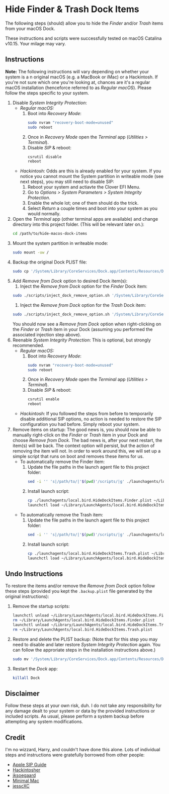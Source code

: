 # Hide Finder & Trash Dock Items

The following steps (should) allow you to hide the _Finder_ and/or _Trash_ items from your macOS Dock.

These instructions and scripts were successfully tested on macOS Catalina v10.15. Your milage may vary.

## Instructions

**Note:** The following instructions will vary depending on whether your system is a n original macOS (e.g. a MacBook or iMac) or a Hackintosh. If you're not sure which one you're looking at, chances are it's a regular macOS installation (henceforce referred to as _Regular macOS_). Please follow the steps specific to your system.

1. Disable _System Integrity Protection_:
   - _Regular macOS:_
     1. Boot into _Recovery Mode_:
        ```bash
        sudo nvram "recovery-boot-mode=unused"
        sudo reboot
        ```
     1. Once in _Recovery Mode_ open the _Terminal_ app (_Utilities > Terminal_).
     1. Disable _SIP_ & reboot:
        ```bash
        csrutil disable
        reboot
        ```
   - _Hackintosh:_
     Odds are this is already enabled for your system. If you notice you cannot mount the System partition in writeable mode (see next steps), you may still need to disable SIP:
     1. Reboot your system and actiavte the Clover EFI Menu.
     1. Go to _Options > System Parameters > System Integrity Protection_.
     1. Enable the whole lot; one of them should do the trick.
     1. Select _Return_ a couple times and boot into your system as you would normally.
1. Open the _Terminal_ app (other terminal apps are available) and change directory into this project folder. (This will be relevant later on.):
   ```bash
   cd /path/to/hide-macos-dock-items
   ```
1. Mount the system partition in writeable mode:
   ```bash
   sudo mount -uw /
   ```
1. Backup the original Dock PLIST file:
   ```bash
   sudo cp '/System/Library/CoreServices/Dock.app/Contents/Resources/DockMenus.plist' '/System/Library/CoreServices/Dock.app/Contents/Resources/DockMenus.backup.plist'
   ```
1. Add _Remove from Dock_ option to desired Dock item(s):
   1. Inject the _Remove from Dock_ option for the _Finder_ Dock item:
   ```bash
   sudo ./scripts/inject_dock_remove_option.sh '/System/Library/CoreServices/Dock.app/Contents/Resources/DockMenus.plist' 'finder-running'
   ```
   1. Inject the _Remove from Dock_ option for the _Trash_ Dock item:
   ```bash
   sudo ./scripts/inject_dock_remove_option.sh '/System/Library/CoreServices/Dock.app/Contents/Resources/DockMenus.plist' 'trash'
   ```
   You should now see a _Remove from Dock_ option when right-clicking on the _Finder_ or _Trash_ item in your Dock (assuming you performed the associated injection step above).
1. Reenable _System Integrity Protection_:
   This is optional, but strongly recommended.
   - _Regular macOS:_
     1. Boot into _Recovery Mode_:
        ```bash
        sudo nvram "recovery-boot-mode=unused"
        sudo reboot
        ```
     1. Once in _Recovery Mode_ open the _Terminal_ app (_Utilities > Terminal_).
     1. Disable _SIP_ & reboot:
        ```bash
        csrutil enable
        reboot
        ```
   - _Hackintosh:_
     If you followed the steps from before to temporarily disable additional SIP options, no action is needed to restore the SIP configuration you had before. Simply reboot your system.
1. Remove items on startup:
   The good news is, you should now be able to manually right-click on the _Finder_ or _Trash_ item in your Dock and choose  _Remove from Dock_. The bad news is, after your next restart, the item(s) will be back. The context option will persist, but the action of removing the item will not. In order to work around this, we will set up a simple script that runs on boot and removes these items for us.
   - To automatically remove the Finder item:
     1. Update the file paths in the launch agent file to this project folder:
        ```bash
        sed -i '' 's|/path/to/|'$(pwd)'/scripts/|g' ./launchagents/local.bird.HideDockItems.Finder.plist
        ```
     1. Install launch script:
        ```bash
        cp ./launchagents/local.bird.HideDockItems.Finder.plist ~/Library/LaunchAgents/
        launchctl load ~/Library/LaunchAgents/local.bird.HideDockItems.Finder.plist
        ```
   - To automatically remove the Trash item:
     1. Update the file paths in the launch agent file to this project folder:
        ```bash
        sed -i '' 's|/path/to/|'$(pwd)'/scripts/|g' ./launchagents/local.bird.HideDockItems.Trash.plist
        ```
     1. Install launch script:
        ```bash
        cp ./launchagents/local.bird.HideDockItems.Trash.plist ~/Library/LaunchAgents/
        launchctl load ~/Library/LaunchAgents/local.bird.HideDockItems.Trash.plist
        ```

## Undo Instructions

To restore the items and/or remove the _Remove from Dock_ option follow these steps (provided you kept the `.backup.plist` file generated by the original instructions):

1. Remove the startup scripts:
   ```bash
   launchctl unload ~/Library/LaunchAgents/local.bird.HideDockItems.Finder.plist
   rm ~/Library/LaunchAgents/local.bird.HideDockItems.Finder.plist
   launchctl unload ~/Library/LaunchAgents/local.bird.HideDockItems.Trash.plist
   rm ~/Library/LaunchAgents/local.bird.HideDockItems.Trash.plist
   ```
1. Restore and delete the PLIST backup:
   (Note that for this step you may need to disable and later restore _System Integrity Protection_ again. You can follow the approriate steps in the installation instructions above.)
   ```bash
   sudo mv '/System/Library/CoreServices/Dock.app/Contents/Resources/DockMenus.backup.plist' '/System/Library/CoreServices/Dock.app/Contents/Resources/DockMenus.plist'
   ```
1. Restart the _Dock_ app:
   ```bash
   killall Dock
   ```

## Disclaimer

Follow these steps at your own risk, duh. I do not take any responsibility for any damage dealt to your system or data by the provided instructions or included scripts. As usual, please perform a system backup before attempting any system modifications.

## Credit

I'm no wizzard, Harry, and couldn't have done this alone. Lots of individual steps and instructions were gratefully borrowed from other people:
- [Apple SIP Guide](https://developer.apple.com/library/archive/documentation/Security/Conceptual/System_Integrity_Protection_Guide/ConfiguringSystemIntegrityProtection/ConfiguringSystemIntegrityProtection.html#//apple_ref/doc/uid/TP40016462-CH5-SW1)
- [Hackintosher](https://hackintosher.com/forums/thread/enable-disable-system-integrity-protection-sip-on-a-hackintosh.53/)
- [jksoegaard](https://apple.stackexchange.com/a/367367)
- [Minimal Mac](https://discussions.apple.com/thread/6638249?answerId=26984634022#26984634022)
- [jesscXC](https://github.com/jesscXC/hide-finder-trash-dock-icons)
